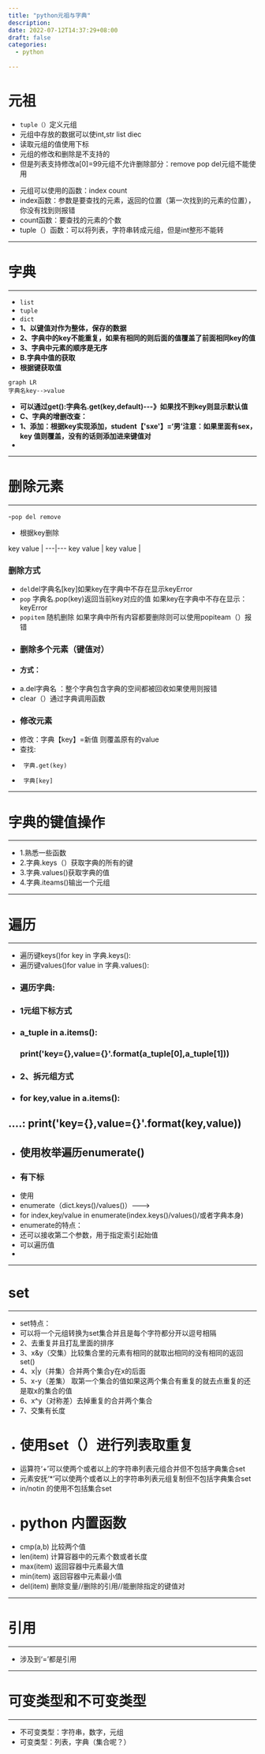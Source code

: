 ```yaml
---
title: "python元祖与字典"
description: 
date: 2022-07-12T14:37:29+08:00
draft: false
categories:
  - python
  
---
```

# 元祖
- `tuple（）`定义元组
- 元组中存放的数据可以使int,str list diec
- 读取元组的值使用下标
- 元组的修改和删除是不支持的
- 但是列表支持修改a[0]=99元组不允许删除部分：remove pop del元组不能使用
<!--more-->
- 元组可以使用的函数：index count
- index函数：参数是要查找的元素，返回的位置（第一次找到的元素的位置），你没有找到则报错
- count函数：要查找的元素的个数
- tuple（）函数：可以将列表，字符串转成元组，但是int整形不能转
---
# 字典

---
- `list`
- `tuple`
- `dict`
- **1、以键值对作为整体，保存的数据**
- **2、字典中的key不能重复，如果有相同的则后面的值覆盖了前面相同key的值**
- **3、字典中元素的顺序是无序**
- **B.字典中值的获取**
- **根据键获取值**
```
graph LR
字典名key-->value
```
- **可以通过get():字典名.get(key,default)---》如果找不到key则显示默认值**
- **C、字典的增删改查：**
- **1、添加：根据key实现添加，student【'sxe'】=‘男’注意：如果里面有sex，key 值则覆盖，没有的话则添加进来键值对**
- 

---
# 删除元素

---
-`pop del remove`
- 根据key删除

key value | 
---|---
key value | 
key value |
### 删除方式   
- `del`del字典名[key]如果key在字典中不存在显示keyError
- `pop` 字典名.pop(key)返回当前key对应的值  如果key在字典中不存在显示：keyError
- `popitem`  随机删除  如果字典中所有内容都要删除则可以使用popiteam（）报错
- ### 删除多个元素（键值对）
- #### 方式：
- a.del字典名 ：整个字典包含字典的空间都被回收如果使用则报错
- clear（）通过字典调用函数
- ### 修改元素
- 修改：字典【key】=新值 则覆盖原有的value
- 查找:
-      字典.get(key)
-      字典[key]

---
# 字典的键值操作

---
- 1.熟悉一些函数
- 2.字典.keys（）获取字典的所有的键
- 3.字典.values()获取字典的值
- 4.字典.iteams()输出一个元组

---
# 遍历

---
- 遍历键keys()for key in 字典.keys():
- 遍历键values()for value in  字典.values():
- ### 遍历字典:
-   ### 1元组下标方式
-   ### a_tuple in a.items():
    ### print('key={},value={}'.format(a_tuple[0],a_tuple[1]))
-   ### 2、拆元组方式
-   ### for key,value in a.items():
   ....:     print('key={},value={}'.format(key,value))
 -   
- ## 使用枚举遍历enumerate()
- ### 有下标
- 使用
- enumerate（dict.keys()/values()）--->
- for index,key/value in enumerate(index.keys()/values()/或者字典本身)
- enumerate的特点：
- 还可以接收第二个参数，用于指定索引起始值
- 可以遍历值
- 

---
#  set

---
- set特点：
- 可以将一个元组转换为set集合并且是每个字符都分开以逗号相隔
- 2、去重复并且打乱里面的排序
- 3、x&y（交集）比较集合里的元素有相同的就取出相同的没有相同的返回set()
- 4、x|y（并集）合并两个集合y在x的后面
- 5、x-y（差集） 取第一个集合的值如果这两个集合有重复的就去点重复的还是取x的集合的值
- 6、x^y（对称差）去掉重复的合并两个集合
- 7、交集有长度
- # 使用set（）进行列表取重复
- 运算符‘+’可以使两个或者以上的字符串列表元组合并但不包括字典集合set
- 元素安抚‘*’可以使两个或者以上的字符串列表元组复制但不包括字典集合set
- in/notin 的使用不包括集合set
- # python 内置函数
- cmp(a,b)   比较两个值
- len(item)  计算容器中的元素个数或者长度
- max(item)  返回容器中元素最大值
- min(item)  返回容器中元素最小值
- del(item)  删除变量//删除的引用//能删除指定的键值对


---
# 引用
---
- 涉及到‘=’都是引用

---
# 可变类型和不可变类型
---
- 不可变类型：字符串，数字，元组
- 可变类型：列表，字典（集合呢？）